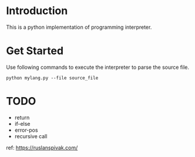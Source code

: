# Introduction
This is a python implementation of programming interpreter.

# Get Started
Use following commands to execute the interpreter to parse the source file.
```shell
python mylang.py --file source_file
```

# TODO
* return
* if-else
* error-pos
* recursive call

ref: https://ruslanspivak.com/
